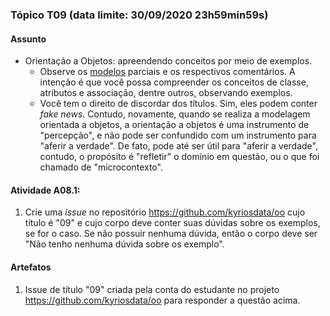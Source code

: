 ### Tópico T09 (data limite: **30/09/2020 23h59min59s**)

#### Assunto

- Orientação a Objetos: apreendendo conceitos por meio de exemplos.
  - Observe os [modelos](./modelos/modelos-02.md) parciais e os respectivos comentários. A intenção é que você possa compreender os
  conceitos de classe, atributos e associação, dentre outros, observando exemplos.
  - Você tem o direito de discordar dos títulos. Sim, eles podem conter
  _fake news_. Contudo, novamente, quando se realiza a modelagem orientada
  a objetos, a orientação a objetos é uma instrumento de "percepção", e não
  pode ser confundido com um instrumento para "aferir a verdade". De fato,
  pode até ser útil para "aferir a verdade", contudo, o propósito é
  "refletir" o domínio em questão, ou o que foi chamado de "microcontexto". 

#### Atividade A08.1:

1. Crie uma _issue_ no repositório https://github.com/kyriosdata/oo cujo título é "09" e cujo corpo deve conter suas dúvidas sobre os exemplos, se for o caso. Se não possuir nenhuma dúvida, então o corpo deve ser "Não tenho nenhuma dúvida sobre os exemplo".

#### Artefatos

1. Issue de título "09" criada pela conta do estudante no projeto https://github.com/kyriosdata/oo para responder a questão acima.
